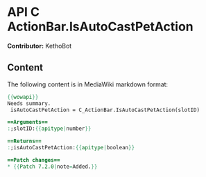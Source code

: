# API C ActionBar.IsAutoCastPetAction

**Contributor:** KethoBot

## Content

The following content is in MediaWiki markdown format:

```mediawiki
{{wowapi}}
Needs summary.
 isAutoCastPetAction = C_ActionBar.IsAutoCastPetAction(slotID)

==Arguments==
:;slotID:{{apitype|number}}

==Returns==
:;isAutoCastPetAction:{{apitype|boolean}}

==Patch changes==
* {{Patch 7.2.0|note=Added.}}
```